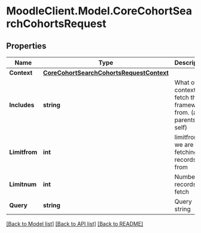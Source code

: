 # MoodleClient.Model.CoreCohortSearchCohortsRequest

## Properties

Name | Type | Description | Notes
------------ | ------------- | ------------- | -------------
**Context** | [**CoreCohortSearchCohortsRequestContext**](CoreCohortSearchCohortsRequestContext.md) |  | 
**Includes** | **string** | What other contexts to fetch the frameworks from. (all, parents, self) | [optional] [default to "parents"]
**Limitfrom** | **int** | limitfrom we are fetching the records from | [optional] [default to 0]
**Limitnum** | **int** | Number of records to fetch | [optional] [default to 25]
**Query** | **string** | Query string | [default to "null"]

[[Back to Model list]](../README.md#documentation-for-models) [[Back to API list]](../README.md#documentation-for-api-endpoints) [[Back to README]](../README.md)

